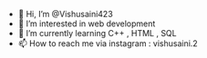- 👋 Hi, I’m @Vishusaini423
- 👀 I’m interested in web development
- 🌱 I’m currently learning C++ , HTML , SQL
- 📫 How to reach me via instagram : vishusaini.2

<!---
Vishusaini423/Vishusaini423 is a ✨ special ✨ repository because its `README.md` (this file) appears on your GitHub profile.
You can click the Preview link to take a look at your changes.
--->
